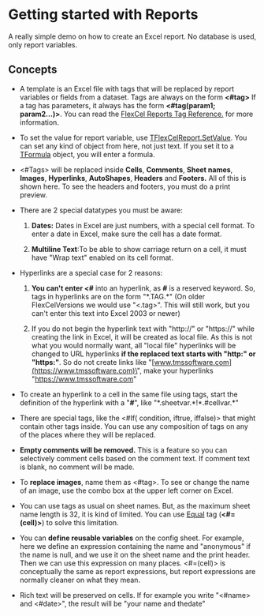 # Getting started with Reports

A really simple demo on how to create an Excel report. No database is
used, only report variables.

## Concepts

- A template is an Excel file with tags that will be replaced by
  report variables or fields from a dataset. Tags are always on the
  form **\<\#tag\>** If a tag has parameters, it always has the form
  **\<\#tag(param1; param2\...)\>**. You can read the [FlexCel Reports Tag Reference.](https://doc.tmssoftware.com/flexcel/vcl/guides/reports-tag-reference.html)
  for more information.

- To set the value for report variable, use
  [TFlexCelReport.SetValue](https://doc.tmssoftware.com/flexcel/vcl/api/FlexCel.Report/TFlexCelReport/SetValue.html). You can set any kind of object from
  here, not just text. If you set it to a [TFormula](https://doc.tmssoftware.com/flexcel/vcl/api/FlexCel.Core/TFormula/index.html) object, you
  will enter a formula.

- \<\#Tags\> will be replaced inside **Cells**, **Comments**, **Sheet
  names**, **Images**, **Hyperlinks**, **AutoShapes**, **Headers**
  and **Footers.** All of this is shown here. To see the
  headers and footers, you must do a print preview.

- There are 2 special datatypes you must be aware:

   1. **Dates:** Dates in Excel are just numbers, with a special cell
   format. To enter a date in Excel, make sure the cell has a date
   format.

   2. **Multiline Text**:To be able to show carriage return on a cell,
   it must have \"Wrap text\" enabled on its cell format.

- Hyperlinks are a special case for 2 reasons: 
   1. **You can\'t enter
   \<\#** into an hyperlink, as **\#** is a reserved keyword. So, tags in
   hyperlinks are on the form \"\*.TAG.\*\" (On older FlexCelVersions
   we would use \"\<.tag\>\". This will still work, but you can\'t
   enter this text into Excel 2003 or newer) 
  
   2. If you do not begin the
   hyperlink text with \"http://\" or \"https://" while
   creating the link in Excel, it will be created as local file. As
   this is not what you would normally want, all \"local file\"
   hyperlinks will be changed to URL hyperlinks **if the replaced
   text starts with \"http:\" or \"https:\"**. So do not create links like
   \"[www.tmssoftware.com](https://www.tmssoftware.com)\", make your
   hyperlinks \"<https://www.tmssoftware.com>\"

- To create an hyperlink to a cell in the same file using tags, start
  the definition of the hyperlink with a \"**\#**\", like
  \"\*.sheetvar.\*!\*.\#cellvar.\*\"

- There are special tags, like the \<\#If( condition, iftrue,
  iffalse)\> that might contain other tags inside. You can use any
  composition of tags on any of the places where they will be
  replaced.

- **Empty comments will be removed.** This is a feature so you can
  selectively comment cells based on the comment text. If comment
  text is blank, no comment will be made.

- To **replace images**, name them as \<\#tag\>. To see or change the
  name of an image, use the combo box at the upper left corner on
  Excel.

- You can use tags as usual on sheet names. But, as the maximum sheet
  name length is 32, it is kind of limited. You can use
  [Equal](https://doc.tmssoftware.com/flexcel/vcl/guides/reports-tag-reference.html#equal) tag \(**\<\#=(cell)\>**\) to solve this limitation.

- You can **define reusable variables** on the config sheet. For
  example, here we define an expression containing the name and
  \"anonymous\" if the name is null, and we use it on the sheet name
  and the print header. Then we can use this expression on many
  places. \<\#=(cell)\> is conceptually the same as report
  expressions, but report expressions are normally cleaner on what
  they mean.

- Rich text will be preserved on cells. If for example you write
  \"\<\#name\> and \<\#date\>\", the result will be \"your name and
  thedate\"
